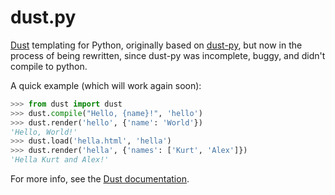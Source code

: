 dust.py
=======

[Dust](http://akdubya.github.com/dustjs/) templating for Python, originally
based on [dust-py](http://code.google.com/p/dust-py/), but now in the process
of being rewritten, since dust-py was incomplete, buggy, and didn't compile
to python.

A quick example (which will work again soon):

```python
>>> from dust import dust
>>> dust.compile("Hello, {name}!", 'hello')
>>> dust.render('hello', {'name': 'World'})
'Hello, World!'
>>> dust.load('hella.html', 'hella')
>>> dust.render('hella', {'names': ['Kurt', 'Alex']})
'Hella Kurt and Alex!'
```

For more info, see the [Dust documentation](http://akdubya.github.com/dustjs/).
